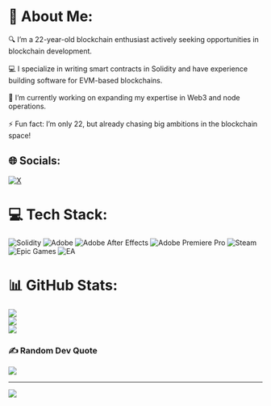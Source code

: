 # 💫 About Me:
🔍 I’m a 22-year-old blockchain enthusiast actively seeking opportunities in blockchain development.<br><br>💻 I specialize in writing smart contracts in Solidity and have experience building software for EVM-based blockchains.<br><br>🌱 I’m currently working on expanding my expertise in Web3 and node operations.<br><br>⚡ Fun fact: I’m only 22, but already chasing big ambitions in the blockchain space!


## 🌐 Socials:
[![X](https://img.shields.io/badge/X-black.svg?logo=X&logoColor=white)](https://x.com/Vladic_ETH) 

# 💻 Tech Stack:
![Solidity](https://img.shields.io/badge/Solidity-%23363636.svg?style=for-the-badge&logo=solidity&logoColor=white) ![Adobe](https://img.shields.io/badge/adobe-%23FF0000.svg?style=for-the-badge&logo=adobe&logoColor=white) ![Adobe After Effects](https://img.shields.io/badge/Adobe%20After%20Effects-9999FF.svg?style=for-the-badge&logo=Adobe%20After%20Effects&logoColor=white) ![Adobe Premiere Pro](https://img.shields.io/badge/Adobe%20Premiere%20Pro-9999FF.svg?style=for-the-badge&logo=Adobe%20Premiere%20Pro&logoColor=white) ![Steam](https://img.shields.io/badge/steam-%23000000.svg?style=for-the-badge&logo=steam&logoColor=white) ![Epic Games](https://img.shields.io/badge/epicgames-%23313131.svg?style=for-the-badge&logo=epicgames&logoColor=white) ![EA](https://img.shields.io/badge/ea-%23000000.svg?style=for-the-badge&logo=ea&logoColor=white)
# 📊 GitHub Stats:
![](https://github-readme-stats.vercel.app/api?username=Vladic20&theme=dark&hide_border=false&include_all_commits=true&count_private=true)<br/>
![](https://nirzak-streak-stats.vercel.app/?user=Vladic20&theme=dark&hide_border=false)<br/>
![](https://github-readme-stats.vercel.app/api/top-langs/?username=Vladic20&theme=dark&hide_border=false&include_all_commits=true&count_private=true&layout=compact)

### ✍️ Random Dev Quote
![](https://quotes-github-readme.vercel.app/api?type=horizontal&theme=radical)

---
[![](https://visitcount.itsvg.in/api?id=Vladic20&icon=0&color=0)](https://visitcount.itsvg.in)

<!-- Proudly created with GPRM ( https://gprm.itsvg.in ) -->